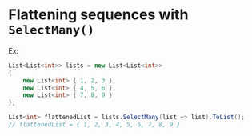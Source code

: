 # Flattening sequences with `SelectMany()`

Ex:
```csharp
List<List<int>> lists = new List<List<int>>
{
    new List<int> { 1, 2, 3 },
    new List<int> { 4, 5, 6 },
    new List<int> { 7, 8, 9 }
};

List<int> flattenedList = lists.SelectMany(list => list).ToList();
// flattenedList = { 1, 2, 3, 4, 5, 6, 7, 8, 9 }
```